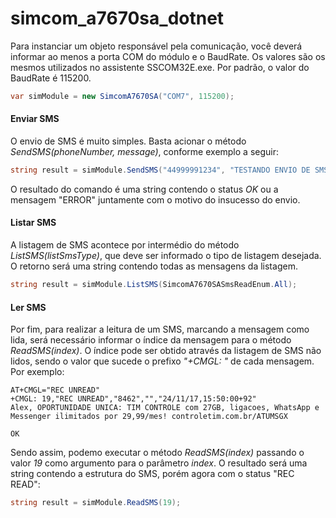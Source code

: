 # simcom_a7670sa_dotnet

Para instanciar um objeto responsável pela comunicação, você deverá informar ao menos a porta COM do módulo e o BaudRate. Os valores são os mesmos utilizados no assistente SSCOM32E.exe. Por padrão, o valor do BaudRate é 115200.

```csharp
var simModule = new SimcomA7670SA("COM7", 115200);
```

#### Enviar SMS ####

O envio de SMS é muito simples. Basta acionar o método *SendSMS(phoneNumber, message)*, conforme exemplo a seguir:

```csharp
string result = simModule.SendSMS("44999991234", "TESTANDO ENVIO DE SMS EM CSHARP!");
```

O resultado do comando é uma string contendo o status *OK* ou a mensagem "ERROR" juntamente com o motivo do insucesso do envio.

#### Listar SMS ####

A listagem de SMS acontece por intermédio do método *ListSMS(listSmsType)*, que deve ser informado o tipo de listagem desejada. O retorno será uma string contendo todas as mensagens da listagem.

```csharp
string result = simModule.ListSMS(SimcomA7670SASmsReadEnum.All);
```

#### Ler SMS ####

Por fim, para realizar a leitura de um SMS, marcando a mensagem como lida, será necessário informar o índice da mensagem para o método *ReadSMS(index)*. O índice pode ser obtido através da listagem de SMS não lidos, sendo o valor que sucede o prefixo *"+CMGL: "* de cada mensagem. Por exemplo:

```
AT+CMGL="REC UNREAD"
+CMGL: 19,"REC UNREAD","8462","","24/11/17,15:50:00+92"
Alex, OPORTUNIDADE UNICA: TIM CONTROLE com 27GB, ligacoes, WhatsApp e Messenger ilimitados por 29,99/mes! controletim.com.br/ATUMSGX

OK
```

Sendo assim, podemo executar o método *ReadSMS(index)* passando o valor *19* como argumento para o parâmetro *index*. O resultado será uma string contendo a estrutura do SMS, porém agora com o status "REC READ":

```csharp
string result = simModule.ReadSMS(19);
```